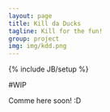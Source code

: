 ```yaml
---
layout: page
title: Kill da Ducks
tagline: Kill for the fun!
group: project
img: img/kdd.png
---
```

{% include JB/setup %}

#WIP

Comme here soon! :D


